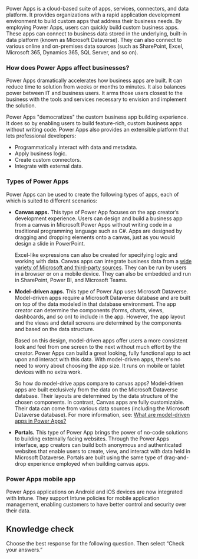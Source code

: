 Power Apps is a cloud-based suite of apps, services, connectors, and data platform. It provides organizations with a rapid application development environment to build custom apps that address their business needs. By employing Power Apps, users can quickly build custom business apps. These apps can connect to business data stored in the underlying, built-in data platform (known as Microsoft Dataverse). They can also connect to various online and on-premises data sources (such as SharePoint, Excel, Microsoft 365, Dynamics 365, SQL Server, and so on).

### How does Power Apps affect businesses?

Power Apps dramatically accelerates how business apps are built. It can reduce time to solution from weeks or months to minutes. It also balances power between IT and business users. It arms those users closest to the business with the tools and services necessary to envision and implement the solution.

Power Apps "democratizes" the custom business app building experience. It does so by enabling users to build feature-rich, custom business apps without writing code. Power Apps also provides an extensible platform that lets professional developers:

 -  Programmatically interact with data and metadata.
 -  Apply business logic.
 -  Create custom connectors.
 -  Integrate with external data.

### Types of Power Apps

Power Apps can be used to create the following types of apps, each of which is suited to different scenarios:

 -  **Canvas apps.** This type of Power App focuses on the app creator’s development experience. Users can design and build a business app from a canvas in Microsoft Power Apps without writing code in a traditional programming language such as C\#. Apps are designed by dragging and dropping elements onto a canvas, just as you would design a slide in PowerPoint.
    
    ‎Excel-like expressions can also be created for specifying logic and working with data. Canvas apps can integrate business data from a [wide variety of Microsoft and third-party sources](/powerapps/maker/canvas-apps/connections-list?azure-portal=true). They can be run by users in a browser or on a mobile device. They can also be embedded and run in SharePoint, Power BI, and Microsoft Teams.
 -  **Model-driven apps.** This type of Power App uses Microsoft Dataverse. Model-driven apps require a Microsoft Dataverse database and are built on top of the data modeled in that database environment. The app creator can determine the components (forms, charts, views, dashboards, and so on) to include in the app. However, the app layout and the views and detail screens are determined by the components and based on the data structure.
    
    ‎Based on this design, model-driven apps offer users a more consistent look and feel from one screen to the next without much effort by the creator. Power Apps can build a great looking, fully functional app to act upon and interact with this data. With model-driven apps, there's no need to worry about choosing the app size. It runs on mobile or tablet devices with no extra work.‎
    
    ‎So how do model-drive apps compare to canvas apps? Model-driven apps are built exclusively from the data on the Microsoft Dataverse database. Their layouts are determined by the data structure of the chosen components. In contrast, Canvas apps are fully customizable. Their data can come from various data sources (including the Microsoft Dataverse database).‎ For more information, see: [What are model-driven apps in Power Apps?](/powerapps/maker/model-driven-apps/model-driven-app-overview?azure-portal=true)
 -  **Portals.** This type of Power App brings the power of no-code solutions to building externally facing websites. Through the Power Apps interface, app creators can build both anonymous and authenticated websites that enable users to create, view, and interact with data held in Microsoft Dataverse. Portals are built using the same type of drag-and-drop experience employed when building canvas apps.

### Power Apps mobile app

Power Apps applications on Android and iOS devices are now integrated with Intune. They support Intune policies for mobile application management, enabling customers to have better control and security over their data.

## Knowledge check

Choose the best response for the following question. Then select “Check your answers.”